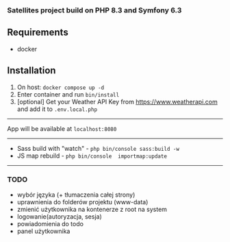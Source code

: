 ### Satellites project build on PHP 8.3 and Symfony 6.3

## Requirements
- docker

## Installation
1. On host: `docker compose up -d`
2. Enter container and run `bin/install`  
3. [optional] Get your Weather API Key from https://www.weatherapi.com and add it to `.env.local.php`

---

App will be available at `localhost:8080`

---

- Sass build with "watch" - `php bin/console sass:build -w`
- JS map rebuild - `php bin/console  importmap:update`

---
### TODO
- wybór języka (+ tłumaczenia całej strony)
- uprawnienia do folderów projektu (www-data)
- zmienić użytkownika na kontenerze z root na system
- logowanie(autoryzacja, sesja)
- powiadomienia do todo
- panel użytkownika
